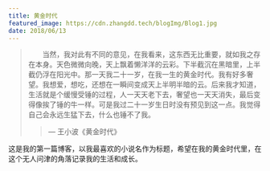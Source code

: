 ```yaml
---
title: 黄金时代
featured_image: https://cdn.zhangdd.tech/blogImg/Blog1.jpg
date: 2018/06/13
---
```


>&emsp;&emsp;当然，我对此有不同的意见，在我看来，这东西无比重要，就如我之存在本身。天色微微向晚，天上飘着懒洋洋的云彩。下半截沉在黑暗里，上半截仍浮在阳光中。那一天我二十一岁，在我一生的黄金时代。我有好多奢望。我想爱，想吃，还想在一瞬间变成天上半明半暗的云。后来我才知道，生活就是个缓慢受锤的过程，人一天天老下去，奢望也一天天消失，最后变得像挨了锤的牛一样。可是我过二十一岁生日时没有预见到这一点。我觉得自己会永远生猛下去，什么也锤不了我。  
>>&mdash; 王小波《黄金时代》

这是我的第一篇博客，以我最喜欢的小说名作为标题，希望在我的黄金时代里，在这个无人问津的角落记录我的生活和成长。